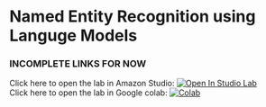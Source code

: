 # Named Entity Recognition using Languge Models

### INCOMPLETE LINKS FOR NOW

Click here to open the lab in Amazon Studio: [![Open In Studio Lab](https://studiolab.sagemaker.aws/studiolab.svg)](https://studiolab.sagemaker.aws/import/github/)<br/>
Click here to open the lab in Google colab: [![Colab](https://colab.research.google.com/assets/colab-badge.svg)](https://colab.research.google.com/github/murthyrudra/)
